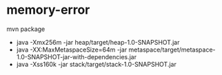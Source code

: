 # memory-error

mvn package

* java -Xmx256m -jar heap/target/heap-1.0-SNAPSHOT.jar
* java -XX:MaxMetaspaceSize=64m -jar metaspace/target/metaspace-1.0-SNAPSHOT-jar-with-dependencies.jar
* java -Xss160k -jar stack/target/stack-1.0-SNAPSHOT.jar
